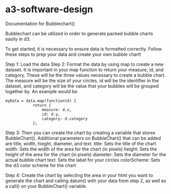 # a3-software-design

Documentation for Bubblechart()

Bubblechart can be utilized in order to generate packed bubble charts easily in d3.

To get started, it is necessary to ensure data is formatted correctly. Follow these steps to prep
your data and create your own bubble chart!

Step 1: Load the data
Step 2: Format the data by using map to create a new dataset. It is important in your map function 
    to return your measure, id, and category. These will be the three values necessary to create a bubble chart. The measure will be the size of your circles, id will be the identifier in the dataset, and category will be the value that your bubbles will be grouped together by. An example would be 

    myData = data.map(function(d) {
                return {
                    measure: d.x,
                    id: d.y,
                    category: d.category
                };

Step 3: Then you can create the chart by creating a variable that stores BubbleChart(). Additional parameters on BubbleChart() that can be added are title, width, hieght, diameter, and text. 
    title: Sets the title of the chart
    width: Sets the width of the area for the chart (in pixels)
    height: Sets the height of the area for the chart (in pixels)
    diameter: Sets the diameter for the actual bubble chart
    text: Sets the label for your circles
    colorScheme: Sets the d3 color scheme for the chart

Step 4: Create the chart by selecting the area in your html you want to generate the chart and calling datum() with your data from step 2, as well as a call() on your BubbleChart() variable.